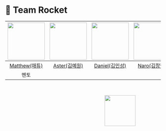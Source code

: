 # 🚀 Team Rocket

|<img src="https://github.com/Rocket-PlaNet/.github/assets/56240088/6f29acd6-bafa-4232-94a1-0ebe6993b060" width="120">|<img src="https://github.com/Rocket-PlaNet/.github/assets/56240088/76520f08-d830-4b80-9d79-92863daa7ce7" width="120">|<img src="https://github.com/Rocket-PlaNet/.github/assets/56240088/a830b46e-6f97-4519-9ff0-6f7534a3bed5" width="120">|<img src="https://github.com/Rocket-PlaNet/.github/assets/56240088/0e4fff37-fcd2-46d0-ac80-eab792032f07" width="120">|<img src="https://github.com/Rocket-PlaNet/.github/assets/56240088/022ff6c4-f31d-4fc8-b3be-c40a2a7e0d09" width="120">|
|:---:|:---:|:---:|:---:|:---:|
|[Matthew(매튜)](https://www.youtube.com/watch?v=XUd7edLu_4Y)|[Aster(김예원)](https://github.com/Yewon-dev)|[Daniel(김민성)](https://github.com/Daniel-kim-junior)|[Naro(김창헌)](https://github.com/changheonkim)|[Mona(이승인)](https://github.com/siiniii)|
|멘토|||||

<br><br>
ㅤㅤㅤㅤㅤㅤㅤㅤㅤㅤㅤㅤㅤㅤㅤㅤㅤㅤㅤㅤㅤㅤㅤㅤㅤ<img src="https://github.com/Rocket-PlaNet/.github/assets/56240088/6283223c-ef98-41da-bbc0-d6f7d7631bf2" width="100"> 

